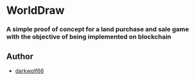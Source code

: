 # WorldDraw
### A simple proof of concept for a land purchase and sale game with the objective of being implemented on blockchain

## Author
 - [darkwolf66](https://github.com/darkwolf66)